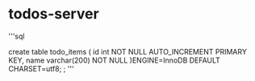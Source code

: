 # todos-server 

'''sql

create table todo_items (
    id int NOT NULL AUTO_INCREMENT PRIMARY KEY, 
    name varchar(200) NOT NULL 
)ENGINE=InnoDB DEFAULT CHARSET=utf8;
;
'''